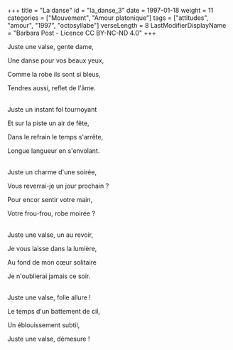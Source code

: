 +++
title = "La danse"
id = "la_danse_3"
date = 1997-01-18
weight = 11
categories = ["Mouvement", "Amour platonique"]
tags = ["attitudes", "amour", "1997", "octosyllabe"]
verseLength = 8
LastModifierDisplayName = "Barbara Post - Licence CC BY-NC-ND 4.0"
+++

Juste une valse, gente dame,

Une danse pour vos beaux yeux,

Comme la robe ils sont si bleus,

Tendres aussi, reflet de l'âme.

 \
Juste un instant fol tournoyant

Et sur la piste un air de fête,

Dans le refrain le temps s'arrête,

Longue langueur en s'envolant.

 \
Juste un charme d'une soirée,

Vous reverrai-je un jour prochain ?

Pour encor sentir votre main,

Votre frou-frou, robe moirée ?

 \
Juste une valse, un au revoir,

Je vous laisse dans la lumière,

Au fond de mon cœur solitaire

Je n'oublierai jamais ce soir.

 \
Juste une valse, folle allure !

Le temps d'un battement de cil,

Un éblouissement subtil,

Juste une valse, démesure !
